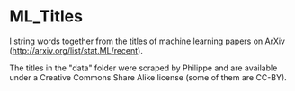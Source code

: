 ML_Titles
=========

I string words together from the titles of machine learning papers on ArXiv (http://arxiv.org/list/stat.ML/recent).

The titles in the "data" folder were scraped by Philippe and are available under a Creative Commons Share Alike license (some of them are CC-BY).
